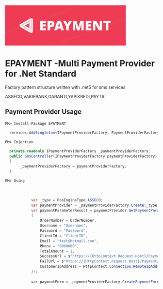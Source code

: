 
![alt text](https://github.com/enisgurkann/EPAYMENT/blob/master/Epayment.PNG?raw=true)

# EPAYMENT -Multi Payment Provider for .Net Standard


Factory pattern structure written with .net5 for sms services

 ASSECO,VAKIFBANK,GARANTI,YAPIKREDI,PAYTR

## Payment Provider Usage

```
PM> Install-Package EPAYMENT
```

```csharp
  services.AddSingleton<IPaymentProviderFactory, PaymentProviderFactory>();
 ```
 
 
```
PM> Injection
```


```csharp
  private readonly IPaymentProviderFactory _paymentProviderFactory;
  public SmsController(IPaymentProviderFactory paymentProviderFactory)
  {
       _paymentProviderFactory = paymentProviderFactory;
  }
```

```
PM> Using
```
```csharp
     
     
            var _type = PosEngineType.ASSECO;
            var paymentProvider = _paymentProviderFactory.Create(_type);
            var paymentParameterResult = paymentProvider.GetPaymentParameters(new PaymentRequest()
            {
                OrderNumber = OrderNumber,
                Username = "Username",
                Password = "Password",
                ClientId = "ClientID",
                Email = "test@hotmail.com",
                Phone = "0000000",
                TotalAmount = 1,
                SuccessUrl = $"https://{HttpContext.Request.Host}/Payment/Success?OrderNumber={OrderNumber}",
                FailUrl = $"https://{HttpContext.Request.Host}/Payment/Fail?OrderNumber={OrderNumber}",
                CustomerIpAddress = HttpContext.Connection.RemoteIpAddress.ToString()
            });

            var paymentForm = _paymentProviderFactory.CreatePaymentForm(paymentParameterResult.Parameters, _config.GetValue<Uri>("Payment:PosType"));
    
```


 
